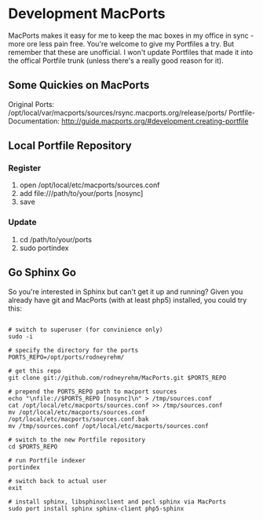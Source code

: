 # Development MacPorts

MacPorts makes it easy for me to keep the mac boxes in my office in sync - more ore less pain free.
You're welcome to give my Portfiles a try. But remember that these are unofficial. 
I won't update Portfiles that made it into the offical Portfile trunk (unless there's a really good reason for it).

## Some Quickies on MacPorts

Original Ports: /opt/local/var/macports/sources/rsync.macports.org/release/ports/
Portfile-Documentation: http://guide.macports.org/#development.creating-portfile

## Local Portfile Repository

### Register

1. open /opt/local/etc/macports/sources.conf
2. add file:///path/to/your/ports [nosync]
3. save

### Update

1. cd /path/to/your/ports
2. sudo portindex

## Go Sphinx Go

So you're interested in Sphinx but can't get it up and running? 
Given you already have git and MacPorts (with at least php5) installed, you could try this:

<pre><code>
# switch to superuser (for convinience only)
sudo -i

# specify the directory for the ports
PORTS_REPO=/opt/ports/rodneyrehm/

# get this repo
git clone git://github.com/rodneyrehm/MacPorts.git $PORTS_REPO

# prepend the PORTS_REPO path to macport sources
echo "\nfile://$PORTS_REPO [nosync]\n" > /tmp/sources.conf
cat /opt/local/etc/macports/sources.conf >> /tmp/sources.conf
mv /opt/local/etc/macports/sources.conf /opt/local/etc/macports/sources.conf.bak
mv /tmp/sources.conf /opt/local/etc/macports/sources.conf

# switch to the new Portfile repository
cd $PORTS_REPO

# run Portfile indexer
portindex

# switch back to actual user
exit

# install sphinx, libsphinxclient and pecl sphinx via MacPorts 
sudo port install sphinx sphinx-client php5-sphinx  
</code></pre>